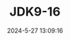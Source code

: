 ---
title: JDK9-16
shortTitle: "9-16"
description: Java9-16新特性
date: 2024-5-27 13:09:16
categories: [Java, basic]
tags: [Java, JDK]
index: false
order: 3
---
